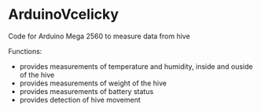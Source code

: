 # ArduinoVcelicky

Code for Arduino Mega 2560 to measure data from hive

Functions:
- provides measurements of temperature and humidity, inside and ouside of the hive
- provides measurements of weight of the hive 
- provides measurements of battery status
- provides detection of hive movement